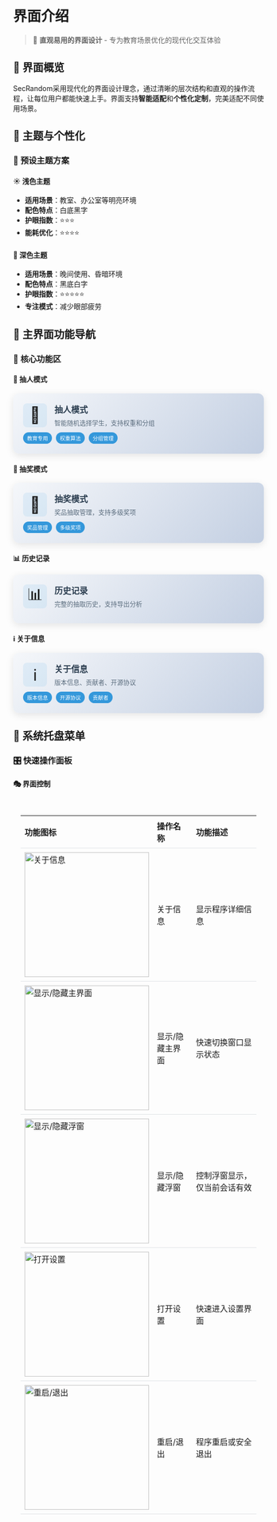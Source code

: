 # 界面介绍

<ArticleMetadata />

> 🎨 **直观易用的界面设计** - 专为教育场景优化的现代化交互体验

## 🎯 界面概览

SecRandom采用现代化的界面设计理念，通过清晰的层次结构和直观的操作流程，让每位用户都能快速上手。界面支持**智能适配**和**个性化定制**，完美适配不同使用场景。

## 🎨 主题与个性化

### 🌈 **预设主题方案**

#### ☀️ **浅色主题**
- **适用场景**：教室、办公室等明亮环境
- **配色特点**：白底黑字
- **护眼指数**：⭐⭐⭐
- **能耗优化**：⭐⭐⭐⭐

#### 🌙 **深色主题**
- **适用场景**：晚间使用、昏暗环境
- **配色特点**：黑底白字
- **护眼指数**：⭐⭐⭐⭐⭐
- **专注模式**：减少眼部疲劳

## 🧭 主界面功能导航

### 🎯 **核心功能区**

#### 👥 **抽人模式**
<div class="feature-card">
<div class="feature-header">
  <div class="feature-icon">👥</div>
  <div class="feature-info">
    <h4>抽人模式</h4>
    <p>智能随机选择学生，支持权重和分组</p>
  </div>
</div>
<div class="feature-details">
  <span class="feature-tag">教育专用</span>
  <span class="feature-tag">权重算法</span>
  <span class="feature-tag">分组管理</span>
</div>
</div>

#### 🎁 **抽奖模式**
<div class="feature-card">
<div class="feature-header">
  <div class="feature-icon">🎁</div>
  <div class="feature-info">
    <h4>抽奖模式</h4>
    <p>奖品抽取管理，支持多级奖项</p>
  </div>
</div>
<div class="feature-details">
  <span class="feature-tag">奖品管理</span>
  <span class="feature-tag">多级奖项</span>
</div>
</div>

#### 📊 **历史记录**
<div class="feature-card">
<div class="feature-header">
  <div class="feature-icon">📊</div>
  <div class="feature-info">
    <h4>历史记录</h4>
    <p>完整的抽取历史，支持导出分析</p>
  </div>
</div>
</div>

#### ℹ️ **关于信息**
<div class="feature-card">
<div class="feature-header">
  <div class="feature-icon">ℹ️</div>
  <div class="feature-info">
    <h4>关于信息</h4>
    <p>版本信息、贡献者、开源协议</p>
  </div>
</div>
<div class="feature-details">
  <span class="feature-tag">版本信息</span>
  <span class="feature-tag">开源协议</span>
  <span class="feature-tag">贡献者</span>
</div>
</div>

## 🧵 系统托盘菜单

### 🎛️ **快速操作面板**

#### 🎭 **界面控制**
<div class="tray-section">

| 功能图标 | 操作名称 | 功能描述 |
|----------|----------|----------|
| <span class="icon"><img src="./images/uiicon-1.png" alt="关于信息" style="width: 250px;"></span> | 关于信息 | 显示程序详细信息 |
| <span class="icon"><img src="./images/uiicon-2.png" alt="显示/隐藏主界面" style="width: 250px;"></span> | 显示/隐藏主界面 | 快速切换窗口显示状态 |
| <span class="icon"><img src="./images/uiicon-3.png" alt="显示/隐藏浮窗" style="width: 250px;"></span> | 显示/隐藏浮窗 | 控制浮窗显示，仅当前会话有效 |
| <span class="icon"><img src="./images/uiicon-4.png" alt="打开设置" style="width: 250px;"></span> | 打开设置 | 快速进入设置界面 |
| <span class="icon"><img src="./images/uiicon-5.png" alt="重启/退出" style="width: 250px;"></span> | 重启/退出 | 程序重启或安全退出 |

</div>

<style>
.feature-card {
  background: linear-gradient(135deg, #f5f7fa 0%, #c3cfe2 100%);
  border-radius: 12px;
  padding: 20px;
  margin: 15px 0;
  box-shadow: 0 4px 15px rgba(0,0,0,0.1);
  transition: transform 0.3s ease;
}

.feature-card:hover {
  transform: translateY(-2px);
  box-shadow: 0 6px 20px rgba(0,0,0,0.15);
}

.feature-header {
  display: flex;
  align-items: center;
  gap: 15px;
  margin-bottom: 10px;
}

.feature-icon {
  width: 48px;
  height: 48px;
  font-size: 32px;
  display: flex;
  align-items: center;
  justify-content: center;
  border-radius: 8px;
  background: rgba(52, 152, 219, 0.1);
}

.feature-info h4 {
  margin: 0;
  color: #2c3e50;
  font-size: 1.2em;
}

.feature-info p {
  margin: 5px 0 0 0;
  color: #5a6c7d;
  font-size: 0.9em;
}

.feature-details {
  display: flex;
  gap: 8px;
  flex-wrap: wrap;
}

.feature-tag {
  background: #3498db;
  color: white;
  padding: 4px 8px;
  border-radius: 12px;
  font-size: 0.75em;
}

.tray-section {
  border-radius: 8px;
  padding: 15px;
  margin: 15px 0;
}

.tray-section table {
  width: 100%;
  border-collapse: collapse;
}

.tray-section th,
.tray-section td {
  padding: 8px;
  text-align: left;
  border-bottom: 1px solid #dee2e6;
}

@media (max-width: 768px) {
  .feature-header {
    flex-direction: column;
    text-align: center;
  }
  
  .feature-card {
    padding: 15px;
  }
}
</style>
